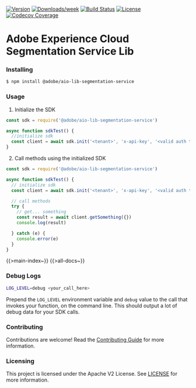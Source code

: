 <!--
Copyright 2020 Adobe. All rights reserved.
This file is licensed to you under the Apache License, Version 2.0 (the "License");
you may not use this file except in compliance with the License. You may obtain a copy
of the License at http://www.apache.org/licenses/LICENSE-2.0

Unless required by applicable law or agreed to in writing, software distributed under
the License is distributed on an "AS IS" BASIS, WITHOUT WARRANTIES OR REPRESENTATIONS
OF ANY KIND, either express or implied. See the License for the specific language
governing permissions and limitations under the License.
-->

[![Version](https://img.shields.io/npm/v/@adobe/aio-lib-segmentation-service.svg)](https://npmjs.org/package/@adobe/aio-lib-segmentation-service)
[![Downloads/week](https://img.shields.io/npm/dw/@adobe/aio-lib-segmentation-service.svg)](https://npmjs.org/package/@adobe/aio-lib-segmentation-service)
[![Build Status](https://travis-ci.com/adobe/aio-lib-segmentation-service.svg?branch=master)](https://travis-ci.com/adobe/aio-lib-segmentation-service)
[![License](https://img.shields.io/badge/License-Apache%202.0-blue.svg)](https://opensource.org/licenses/Apache-2.0)
[![Codecov Coverage](https://img.shields.io/codecov/c/github/adobe/aio-lib-segmentation-service/master.svg?style=flat-square)](https://codecov.io/gh/adobe/aio-lib-segmentation-service/)

# Adobe Experience Cloud Segmentation Service Lib

### Installing

```bash
$ npm install @adobe/aio-lib-segmentation-service
```

### Usage
1) Initialize the SDK

```javascript
const sdk = require('@adobe/aio-lib-segmentation-service')

async function sdkTest() {
  //initialize sdk
  const client = await sdk.init('<tenant>', 'x-api-key', '<valid auth token>')
}
```

2) Call methods using the initialized SDK

```javascript
const sdk = require('@adobe/aio-lib-segmentation-service')

async function sdkTest() {
  // initialize sdk
  const client = await sdk.init('<tenant>', 'x-api-key', '<valid auth token>')

  // call methods
  try {
    // get... something
    const result = await client.getSomething({})
    console.log(result)

  } catch (e) {
    console.error(e)
  }
}
```

{{>main-index~}}
{{>all-docs~}}


### Debug Logs

```bash
LOG_LEVEL=debug <your_call_here>
```

Prepend the `LOG_LEVEL` environment variable and `debug` value to the call that invokes your function, on the command line. This should output a lot of debug data for your SDK calls.

### Contributing

Contributions are welcome! Read the [Contributing Guide](./.github/CONTRIBUTING.md) for more information.

### Licensing

This project is licensed under the Apache V2 License. See [LICENSE](LICENSE) for more information.
